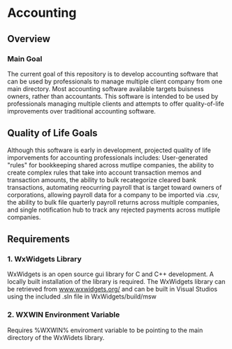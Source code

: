 # Accounting
## Overview
### Main Goal
  The current goal of this repository is to develop accounting software that can be used by professionals to manage multiple client company from one main directory. Most accounting software available targets buisness owners, rather than accountants. This software is intended to be used by professionals managing multiple clients and attempts to offer quality-of-life improvements over traditional accounting software.
  
## Quality of Life Goals
Although this software is early in development, projected quality of life imporvements for accounting professionals includes: User-generated "rules" for bookkeeping shared across mutlipe companies, the ability to create complex rules that take into account transaction memos and transaction amounts, the ability to bulk recategorize cleared bank transactions, automating reocurring payroll that is target toward owners of corporations, allowing payroll data for a company to be imported via .csv, the ability to bulk file quarterly payroll returns across multiple companies, and single notification hub to track any rejected payments across mutliple companies.
## Requirements
### 1. WxWidgets Library
  WxWidgets is an open source gui library for C and C++ development. A locally built installation of the library is required. The WxWidgets library can be retrieved from www.wxwidgets.org/ and can be built in Visual Studios using the included .sln file in WxWidgets/build/msw
### 2. WXWIN Environment Variable
  Requires %WXWIN% enviroment variable to be pointing to the main directory of the WxWidets library.
